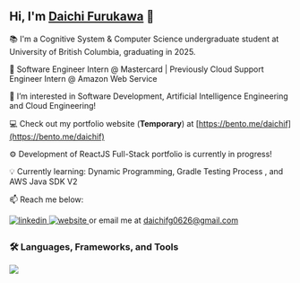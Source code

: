 ## Hi, I'm [Daichi Furukawa](https://bento.me/daichif) 👋

📚 I'm a Cognitive System & Computer Science undergraduate student at University of British Columbia, graduating in 2025.

💼 Software Engineer Intern @ Mastercard | Previously Cloud Support Engineer Intern @ Amazon Web Service 

👀 I’m interested in Software Development, Artificial Intelligence Engineering and Cloud Engineering!

💻 Check out my portfolio website (**Temporary**) at [https://bento.me/daichif](https://bento.me/daichif)

⚙️ Development of ReactJS Full-Stack portfolio is currently in progress!

💡 Currently learning: Dynamic Programming, Gradle Testing Process , and AWS Java SDK V2 

📫 Reach me below:
<div align="left">
<a href="https://www.linkedin.com/in/daichi-furukawa-588677233/" target="_blank">
  <img src=https://img.shields.io/badge/linkedin-%231E77B5.svg?&style=for-the-badge&logo=linkedin&logoColor=white alt=linkedin style="margin-bottom: 5px;" />
</a>
<a href="https://bento.me/daichif" target="_blank">
  <img src=https://img.shields.io/badge/website-000000?style=for-the-badge&logo=About.me&logoColor=white alt=website style="margin-bottom: 5px;" />
</a> or email me at <a href="mailto:daichifg0626@gmail.com" target="_blank">daichifg0626@gmail.com</a>

### :hammer_and_wrench: Languages, Frameworks, and Tools
  <a href="https://skillicons.dev">
    <img src="https://skillicons.dev/icons?i=scala,py,cpp,js,ts,html,css,react,materialui,nodejs,mysql,git&theme=light" />
  </a>